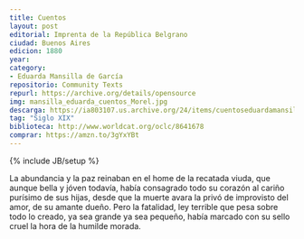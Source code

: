 ```yaml
---
title: Cuentos
layout: post
editorial: Imprenta de la República Belgrano
ciudad: Buenos Aires
edicion: 1880
year:
category:
- Eduarda Mansilla de García
repositorio: Community Texts
repurl: https://archive.org/details/opensource
img: mansilla_eduarda_cuentos_Morel.jpg
descarga: https://ia803107.us.archive.org/24/items/cuentoseduardamansilladegarcia/Cuentos_-_Eduarda_Mansilla_de_Garcia.pdf
tag: "Siglo XIX"
biblioteca: http://www.worldcat.org/oclc/8641678
comprar: https://amzn.to/3gYxYBt
---
```

{% include JB/setup %}

La abundancia y la paz reinaban en el home de la recatada viuda, que aunque bella y jóven todavía, había consagrado todo su corazón al cariño purísimo de sus hijas, desde que la muerte avara la privó de improvisto del amor, de su amante dueño.
Pero la fatalidad, ley terrible que pesa sobre todo lo creado, ya sea grande ya sea pequeño, había marcado con su sello cruel la hora de la humilde morada.
